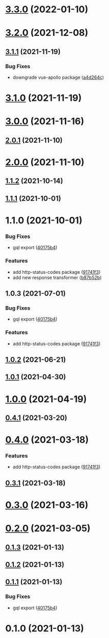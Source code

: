# [3.3.0](https://github.com/alex-lit/vue-apollo-kit/compare/v3.2.0...v3.3.0) (2022-01-10)

# [3.2.0](https://github.com/alex-lit/vue-apollo-kit/compare/v3.1.1...v3.2.0) (2021-12-08)

## [3.1.1](https://github.com/alex-lit/vue-apollo-kit/compare/v3.1.0...v3.1.1) (2021-11-19)

### Bug Fixes

- downgrade vue-apollo package
  ([a4d264c](https://github.com/alex-lit/vue-apollo-kit/commit/a4d264c6d2a9e36e699083ace27292e5099d7463))

# [3.1.0](https://github.com/alex-lit/vue-apollo-kit/compare/v3.0.0...v3.1.0) (2021-11-19)

# [3.0.0](https://github.com/alex-lit/vue-apollo-kit/compare/v2.0.1...v3.0.0) (2021-11-16)

## [2.0.1](https://github.com/alex-lit/vue-apollo-kit/compare/v2.0.0...v2.0.1) (2021-11-10)

# [2.0.0](https://github.com/alex-lit/vue-apollo-kit/compare/v1.1.2...v2.0.0) (2021-11-10)

## [1.1.2](https://github.com/alex-lit/vue-apollo-kit/compare/v1.1.1...v1.1.2) (2021-10-14)

## [1.1.1](https://github.com/alex-lit/vue-apollo-kit/compare/v1.1.0...v1.1.1) (2021-10-01)

# 1.1.0 (2021-10-01)

### Bug Fixes

- gql export
  ([40175b4](https://github.com/alex-lit/vue-apollo-kit/commit/40175b4ffd89c58ac552b6629099052c8321d446))

### Features

- add http-status-codes package
  ([91741f3](https://github.com/alex-lit/vue-apollo-kit/commit/91741f3da50faa0fd3b9dbc53c14d30f80106d70))
- add new response transformer
  ([b87b52b](https://github.com/alex-lit/vue-apollo-kit/commit/b87b52b7c65794607b6b8a7b58c729e9d2ee2c2c))

## 1.0.3 (2021-07-01)

### Bug Fixes

- gql export
  ([40175b4](https://github.com/alex-lit/vue-apollo-kit/commit/40175b4ffd89c58ac552b6629099052c8321d446))

### Features

- add http-status-codes package
  ([91741f3](https://github.com/alex-lit/vue-apollo-kit/commit/91741f3da50faa0fd3b9dbc53c14d30f80106d70))

## [1.0.2](https://github.com/alex-lit/vue-apollo-kit/compare/v1.0.1...v1.0.2) (2021-06-21)

## [1.0.1](https://github.com/alex-lit/vue-apollo-kit/compare/v1.0.0...v1.0.1) (2021-04-30)

# [1.0.0](https://github.com/alex-lit/vue-apollo-kit/compare/v0.4.1...v1.0.0) (2021-04-19)

## [0.4.1](https://github.com/alex-lit/vue-apollo-kit/compare/v0.4.0...v0.4.1) (2021-03-20)

# [0.4.0](https://github.com/alex-lit/vue-apollo-kit/compare/v0.3.1...v0.4.0) (2021-03-18)

### Features

- add http-status-codes package
  ([91741f3](https://github.com/alex-lit/vue-apollo-kit/commit/91741f3da50faa0fd3b9dbc53c14d30f80106d70))

## [0.3.1](https://github.com/alex-lit/vue-apollo-kit/compare/v0.3.0...v0.3.1) (2021-03-18)

# [0.3.0](https://github.com/alex-lit/vue-apollo-kit/compare/v0.2.0...v0.3.0) (2021-03-16)

# [0.2.0](https://github.com/alex-lit/vue-apollo-kit/compare/v0.1.3...v0.2.0) (2021-03-05)

## [0.1.3](https://github.com/alex-lit/vue-apollo-kit/compare/v0.1.2...v0.1.3) (2021-01-13)

## [0.1.2](https://github.com/alex-lit/vue-apollo-kit/compare/v0.1.0...v0.1.2) (2021-01-13)

## [0.1.1](https://github.com/alex-lit/vue-apollo-kit/compare/v0.1.0...v0.1.1) (2021-01-13)

### Bug Fixes

- gql export
  ([40175b4](https://github.com/alex-lit/vue-apollo-kit/commit/40175b4ffd89c58ac552b6629099052c8321d446))

# 0.1.0 (2021-01-13)
